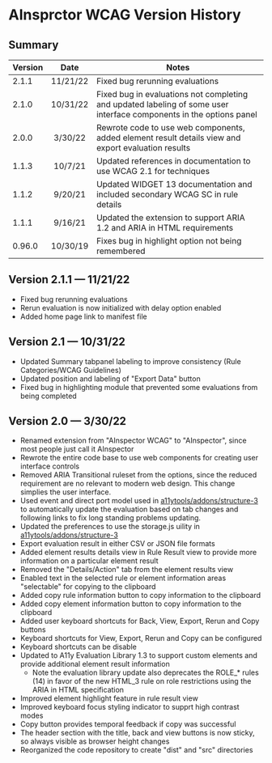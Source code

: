# AInsprctor WCAG Version History

## Summary

| Version      |    Date    | Notes |
|--------------|:----------:|-----------------------------------------------------|
| 2.1.1        |   11/21/22  | Fixed bug rerunning evaluations 
| 2.1.0        |   10/31/22  | Fixed bug in evaluations not completing and updated labeling of some user interface  components in the options panel
| 2.0.0        |   3/30/22  | Rewrote code to use web components, added element result details view and export evaluation results
| 1.1.3        |   10/7/21  | Updated references in documentation to use WCAG 2.1 for techniques
| 1.1.2        |   9/20/21  | Updated WIDGET 13 documentation and included secondary WCAG SC in rule details
| 1.1.1        |   9/16/21  | Updated the extension to support ARIA 1.2 and ARIA in HTML requirements
| 0.96.0       |  10/30/19  | Fixes bug in highlight option not being remembered

## Version 2.1.1 — 11/21/22
* Fixed bug rerunning evaluations 
* Rerun evaluation is now initialized with delay option enabled
* Added home page link to manifest file

## Version 2.1 — 10/31/22
* Updated Summary tabpanel labeling to improve consistency (Rule Categories/WCAG Guidelines)
* Updated position and labeling of "Export Data" button
* Fixed bug in highlighting module that prevented some evaluations from being completed

## Version 2.0 — 3/30/22

* Renamed extension from "AInspector WCAG" to "AInspector", since most people just call it AInspector
* Rewrote the entire code base to use web components for creating user interface controls
* Removed ARIA Transitional ruleset from the options, since the reduced requirement are no relevant to modern web design.  This change simplies the user interface.
* Used event and direct port model used in [a11ytools/addons/structure-3](https://github.com/a11y-tools/addons/tree/main/structure-3) to automatically update the evaluation based on tab changes and following links to fix long standing problems updating.
* Updated the preferences to use the storage.js uility in [a11ytools/addons/structure-3](https://github.com/a11y-tools/addons/blob/main/structure-3/storage.js)
* Export evaluation result in either CSV or JSON file formats
* Added element results details view in Rule Result view to provide more information on a particular element result
* Removed the "Details/Action" tab from the element results view
* Enabled text in the selected rule or element information areas "selectable" for copying to the clipboard
* Added copy rule information button to copy information to the clipboard
* Added copy element information button to copy information to the clipboard
* Added user keyboard shortcuts for Back, View, Export, Rerun and Copy buttons
* Keyboard shortcuts for View, Export, Rerun and Copy can be configured
* Keyboard shortcuts can be disable
* Updated to A11y Evaluation Library 1.3 to support custom elements and provide additional element result information
  * Note the evaluation library update also deprecates the ROLE_* rules (14) in favor of the new HTML_3 rule on role restrictions using the ARIA in HTML specification
* Improved element highlight feature in rule result view
* Improved keyboard focus styling indicator to supprt high contrast modes
* Copy button provides temporal feedback if copy was successful
* The header section with the title, back and view buttons is now sticky, so always visible as browser height changes
* Reorganized the code repository to create "dist" and "src" directories

